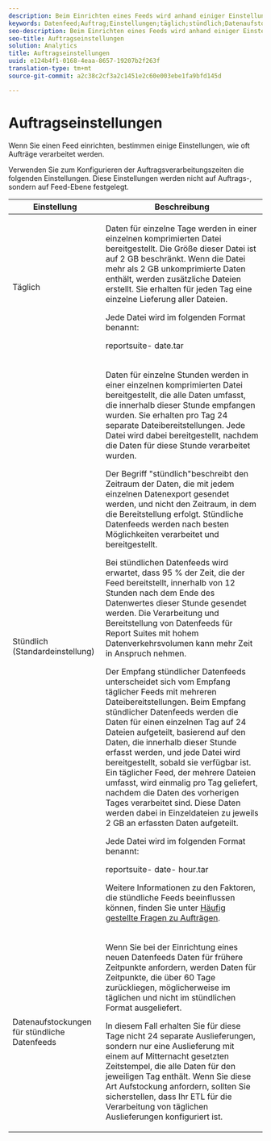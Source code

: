 ```yaml
---
description: Beim Einrichten eines Feeds wird anhand einiger Einstellungen bestimmt, wie oft Aufträge verarbeitet werden.
keywords: Datenfeed;Auftrag;Einstellungen;täglich;stündlich;Datenaufstockungen für stündliche Datenfeeds;Aufstockung
seo-description: Beim Einrichten eines Feeds wird anhand einiger Einstellungen bestimmt, wie oft Aufträge verarbeitet werden.
seo-title: Auftragseinstellungen
solution: Analytics
title: Auftragseinstellungen
uuid: e124b4f1-0168-4eaa-8657-19207b2f263f
translation-type: tm+mt
source-git-commit: a2c38c2cf3a2c1451e2c60e003ebe1fa9bfd145d

---
```



# Auftragseinstellungen

Wenn Sie einen Feed einrichten, bestimmen einige Einstellungen, wie oft Aufträge verarbeitet werden.

Verwenden Sie zum Konfigurieren der Auftragsverarbeitungszeiten die folgenden Einstellungen. Diese Einstellungen werden nicht auf Auftrags-, sondern auf Feed-Ebene festgelegt.

<table id="table_2070F73212F245E98DADC6B5DFDB1C72"> 
 <thead> 
  <tr> 
   <th colname="col1" class="entry"> Einstellung </th> 
   <th colname="col2" class="entry"> Beschreibung </th> 
  </tr> 
 </thead>
 <tbody> 
  <tr> 
   <td colname="col1"> Täglich </td> 
   <td colname="col2"> <p>Daten für einzelne Tage werden in einer einzelnen komprimierten Datei bereitgestellt. Die Größe dieser Datei ist auf 2 GB beschränkt. Wenn die Datei mehr als 2 GB unkomprimierte Daten enthält, werden zusätzliche Dateien erstellt. Sie erhalten für jeden Tag eine einzelne Lieferung aller Dateien. </p> <p>Jede Datei wird im folgenden Format benannt: </p> <p> <span class="filepath"> <span class="varname"> reportsuite</span>-<span class="varname"> date</span>.tar</span> </p> </td> 
  </tr> 
  <tr> 
   <td colname="col1"> Stündlich (Standardeinstellung) </td> 
   <td colname="col2"> <p>Daten für einzelne Stunden werden in einer einzelnen komprimierten Datei bereitgestellt, die alle Daten umfasst, die innerhalb dieser Stunde empfangen wurden. Sie erhalten pro Tag 24 separate Dateibereitstellungen. Jede Datei wird dabei bereitgestellt, nachdem die Daten für diese Stunde verarbeitet wurden. </p> <p>Der Begriff "stündlich"beschreibt den Zeitraum der Daten, die mit jedem einzelnen Datenexport gesendet werden, und nicht den Zeitraum, in dem die Bereitstellung erfolgt. Stündliche Datenfeeds werden nach besten Möglichkeiten verarbeitet und bereitgestellt. </p> <p>Bei stündlichen Datenfeeds wird erwartet, dass 95 % der Zeit, die der Feed bereitstellt, innerhalb von 12 Stunden nach dem Ende des Datenwertes dieser Stunde gesendet werden. Die Verarbeitung und Bereitstellung von Datenfeeds für Report Suites mit hohem Datenverkehrsvolumen kann mehr Zeit in Anspruch nehmen. </p> <p>Der Empfang stündlicher Datenfeeds unterscheidet sich vom Empfang täglicher Feeds mit mehreren Dateibereitstellungen. Beim Empfang stündlicher Datenfeeds werden die Daten für einen einzelnen Tag auf 24 Dateien aufgeteilt, basierend auf den Daten, die innerhalb dieser Stunde erfasst werden, und jede Datei wird bereitgestellt, sobald sie verfügbar ist. Ein täglicher Feed, der mehrere Dateien umfasst, wird einmalig pro Tag geliefert, nachdem die Daten des vorherigen Tages verarbeitet sind. Diese Daten werden dabei in Einzeldateien zu jeweils 2 GB an erfassten Daten aufgeteilt. </p> <p>Jede Datei wird im folgenden Format benannt: </p> <p> <span class="filepath"> <span class="varname"> reportsuite</span>-<span class="varname"> date</span>-<span class="varname"> hour</span>.tar</span> </p> <p>Weitere Informationen zu den Faktoren, die stündliche Feeds beeinflussen können, finden Sie unter <a href="../../../export/analytics-data-feed/c-df-contents/jobs-faq.md#concept_7C67A012CCF64B0C8DA33E5A6CF7FD9E" format="dita" scope="local">Häufig gestellte Fragen zu Aufträgen</a>. </p> </td> 
  </tr> 
  <tr> 
   <td colname="col1"> Datenaufstockungen für stündliche Datenfeeds </td> 
   <td colname="col2"> <p>Wenn Sie bei der Einrichtung eines neuen Datenfeeds Daten für frühere Zeitpunkte anfordern, werden Daten für Zeitpunkte, die über 60 Tage zurückliegen, möglicherweise im täglichen und nicht im stündlichen Format ausgeliefert. </p> <p>In diesem Fall erhalten Sie für diese Tage nicht 24 separate Auslieferungen, sondern nur eine Auslieferung mit einem auf Mitternacht gesetzten Zeitstempel, die alle Daten für den jeweiligen Tag enthält. Wenn Sie diese Art Aufstockung anfordern, sollten Sie sicherstellen, dass Ihr ETL für die Verarbeitung von täglichen Auslieferungen konfiguriert ist. </p> </td> 
  </tr> 
 </tbody> 
</table>

